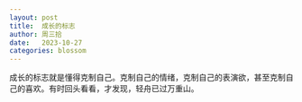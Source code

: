 ```yaml
---
layout: post
title:  成长的标志
author: 周三拾
date:   2023-10-27
categories: blossom
---
```


成长的标志就是懂得克制自己。克制自己的情绪，克制自己的表演欲，甚至克制自己的喜欢。有时回头看看，才发现，轻舟已过万重山。